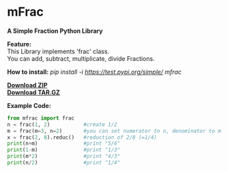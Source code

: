 # mFrac
**A Simple Fraction Python Library**

**Feature:**  
This Library implements 'frac' class.  
You can add, subtract, multiplicate, divide Fractions.

**How to install:** *pip install -i https://test.pypi.org/simple/ mfrac*

**[Download ZIP](https://github.com/jiho2007/mfrac/archive/master.zip)**  
**[Download TAR.GZ](https://github.com/jiho2007/mfrac/archive/master.tar.gz)**

**Example Code:**

```python
from mfrac import frac
n = frac(1, 2)           #create 1/2
m = frac(m=3, n=2)       #you can set numerator to n, denominator to m
x = frac(2, 8).reduc()   #reduction of 2/8 (=1/4)
print(n+m)               #print "5/6"
print(1-m)               #print "1/3"
print(m*2)               #print "4/3"
print(n/2)               #print "1/4"
```